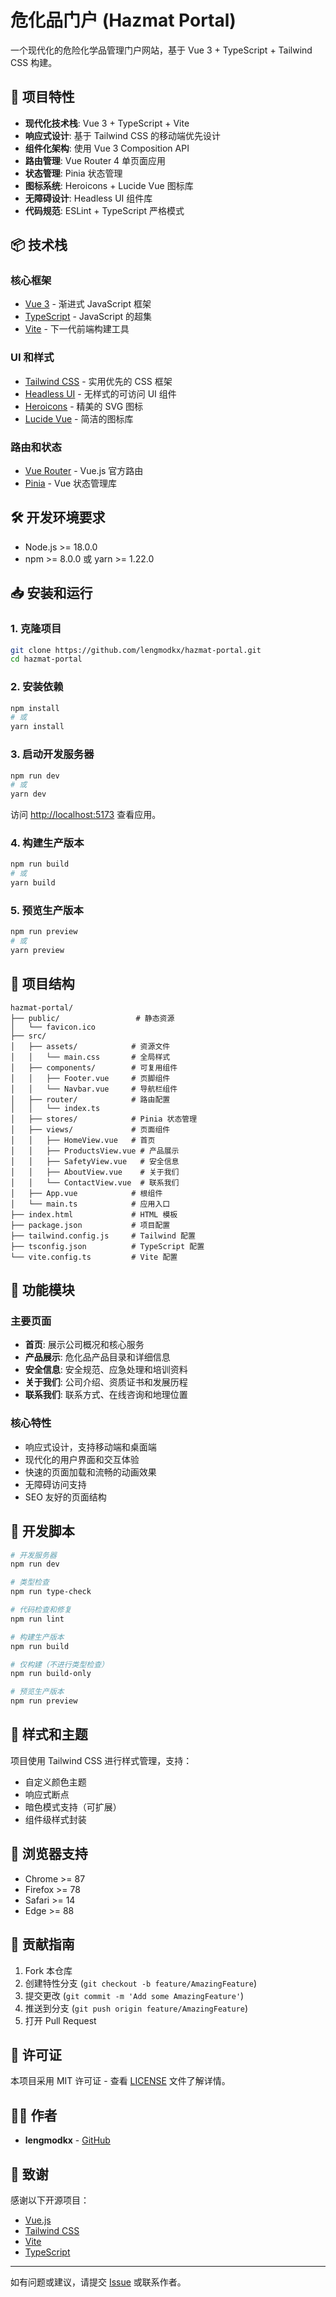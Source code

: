 # 危化品门户 (Hazmat Portal)

一个现代化的危险化学品管理门户网站，基于 Vue 3 + TypeScript + Tailwind CSS 构建。

## 🚀 项目特性

- **现代化技术栈**: Vue 3 + TypeScript + Vite
- **响应式设计**: 基于 Tailwind CSS 的移动端优先设计
- **组件化架构**: 使用 Vue 3 Composition API
- **路由管理**: Vue Router 4 单页面应用
- **状态管理**: Pinia 状态管理
- **图标系统**: Heroicons + Lucide Vue 图标库
- **无障碍设计**: Headless UI 组件库
- **代码规范**: ESLint + TypeScript 严格模式

## 📦 技术栈

### 核心框架
- [Vue 3](https://vuejs.org/) - 渐进式 JavaScript 框架
- [TypeScript](https://www.typescriptlang.org/) - JavaScript 的超集
- [Vite](https://vitejs.dev/) - 下一代前端构建工具

### UI 和样式
- [Tailwind CSS](https://tailwindcss.com/) - 实用优先的 CSS 框架
- [Headless UI](https://headlessui.com/) - 无样式的可访问 UI 组件
- [Heroicons](https://heroicons.com/) - 精美的 SVG 图标
- [Lucide Vue](https://lucide.dev/) - 简洁的图标库

### 路由和状态
- [Vue Router](https://router.vuejs.org/) - Vue.js 官方路由
- [Pinia](https://pinia.vuejs.org/) - Vue 状态管理库

## 🛠️ 开发环境要求

- Node.js >= 18.0.0
- npm >= 8.0.0 或 yarn >= 1.22.0

## 📥 安装和运行

### 1. 克隆项目

```bash
git clone https://github.com/lengmodkx/hazmat-portal.git
cd hazmat-portal
```

### 2. 安装依赖

```bash
npm install
# 或
yarn install
```

### 3. 启动开发服务器

```bash
npm run dev
# 或
yarn dev
```

访问 [http://localhost:5173](http://localhost:5173) 查看应用。

### 4. 构建生产版本

```bash
npm run build
# 或
yarn build
```

### 5. 预览生产版本

```bash
npm run preview
# 或
yarn preview
```

## 📁 项目结构

```
hazmat-portal/
├── public/                 # 静态资源
│   └── favicon.ico
├── src/
│   ├── assets/            # 资源文件
│   │   └── main.css       # 全局样式
│   ├── components/        # 可复用组件
│   │   ├── Footer.vue     # 页脚组件
│   │   └── Navbar.vue     # 导航栏组件
│   ├── router/            # 路由配置
│   │   └── index.ts
│   ├── stores/            # Pinia 状态管理
│   ├── views/             # 页面组件
│   │   ├── HomeView.vue   # 首页
│   │   ├── ProductsView.vue # 产品展示
│   │   ├── SafetyView.vue   # 安全信息
│   │   ├── AboutView.vue    # 关于我们
│   │   └── ContactView.vue  # 联系我们
│   ├── App.vue            # 根组件
│   └── main.ts            # 应用入口
├── index.html             # HTML 模板
├── package.json           # 项目配置
├── tailwind.config.js     # Tailwind 配置
├── tsconfig.json          # TypeScript 配置
└── vite.config.ts         # Vite 配置
```

## 🎯 功能模块

### 主要页面
- **首页**: 展示公司概况和核心服务
- **产品展示**: 危化品产品目录和详细信息
- **安全信息**: 安全规范、应急处理和培训资料
- **关于我们**: 公司介绍、资质证书和发展历程
- **联系我们**: 联系方式、在线咨询和地理位置

### 核心特性
- 响应式设计，支持移动端和桌面端
- 现代化的用户界面和交互体验
- 快速的页面加载和流畅的动画效果
- 无障碍访问支持
- SEO 友好的页面结构

## 🔧 开发脚本

```bash
# 开发服务器
npm run dev

# 类型检查
npm run type-check

# 代码检查和修复
npm run lint

# 构建生产版本
npm run build

# 仅构建（不进行类型检查）
npm run build-only

# 预览生产版本
npm run preview
```

## 🎨 样式和主题

项目使用 Tailwind CSS 进行样式管理，支持：
- 自定义颜色主题
- 响应式断点
- 暗色模式支持（可扩展）
- 组件级样式封装

## 📱 浏览器支持

- Chrome >= 87
- Firefox >= 78
- Safari >= 14
- Edge >= 88

## 🤝 贡献指南

1. Fork 本仓库
2. 创建特性分支 (`git checkout -b feature/AmazingFeature`)
3. 提交更改 (`git commit -m 'Add some AmazingFeature'`)
4. 推送到分支 (`git push origin feature/AmazingFeature`)
5. 打开 Pull Request

## 📄 许可证

本项目采用 MIT 许可证 - 查看 [LICENSE](LICENSE) 文件了解详情。

## 👨‍💻 作者

- **lengmodkx** - [GitHub](https://github.com/lengmodkx)

## 🙏 致谢

感谢以下开源项目：
- [Vue.js](https://vuejs.org/)
- [Tailwind CSS](https://tailwindcss.com/)
- [Vite](https://vitejs.dev/)
- [TypeScript](https://www.typescriptlang.org/)

---

如有问题或建议，请提交 [Issue](https://github.com/lengmodkx/hazmat-portal/issues) 或联系作者。
